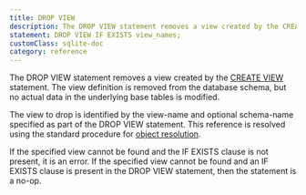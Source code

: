 ```yaml
---
title: DROP VIEW
description: The DROP VIEW statement removes a view created by the CREATE VIEW statement.
statement: DROP VIEW IF EXISTS view_names;
customClass: sqlite-doc
category: reference
---
```


<!-- do-not-touch-svg-import: 'dropview.svg' -->

The DROP VIEW statement removes a view created by the [CREATE
VIEW](lang_createview) statement. The view definition is removed from
the database schema, but no actual data in the underlying base tables is
modified.

The view to drop is identified by the view-name and optional schema-name
specified as part of the DROP VIEW statement. This reference is resolved
using the standard procedure for [object resolution](lang_naming).

If the specified view cannot be found and the IF EXISTS clause is not
present, it is an error. If the specified view cannot be found and an IF
EXISTS clause is present in the DROP VIEW statement, then the statement
is a no-op.
